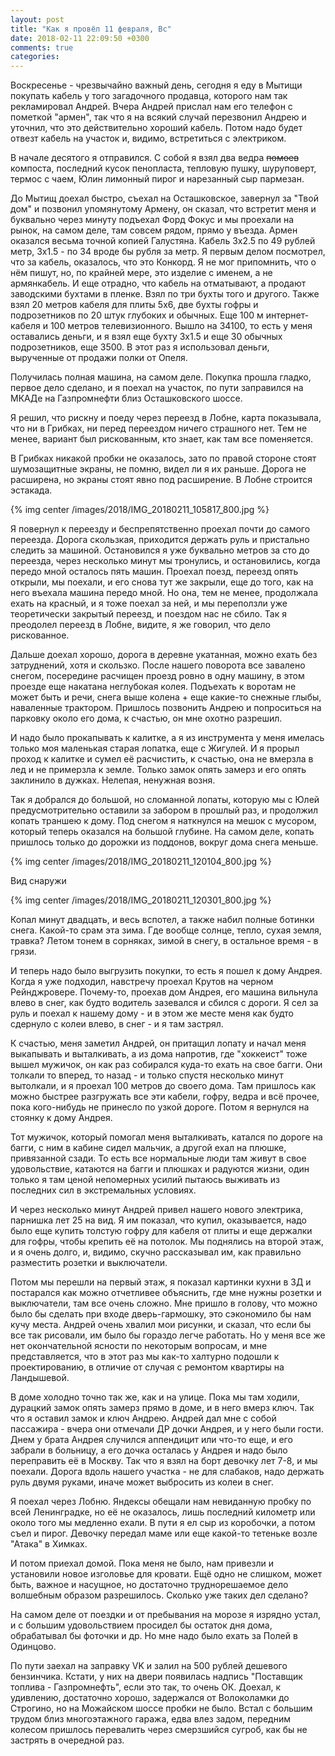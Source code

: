 ```yaml
---
layout: post
title: "Как я провёл 11 февраля, Вс"
date: 2018-02-11 22:09:50 +0300
comments: true
categories: 
---
```

Воскресенье - чрезвычайно важный день, сегодня я еду в Мытищи покупать кабель у того загадочного продавца, которого нам так рекламировал Андрей. Вчера Андрей прислал нам его телефон с пометкой "армен", так что я на всякий случай перезвонил Андрею и уточнил, что это действительно хороший кабель. Потом надо будет отвезт кабель на участок и, видимо, встретиться с электриком.

В начале десятого я отправился. С собой я взял два ведра ~~помоев~~ компоста, последний кусок пенопласта, тепловую пушку, шуруповерт, термос с чаем, Юлин лимонный пирог и нарезанный сыр пармезан.

До Мытищ доехал быстро, съехал на Осташковское, завернул за "Твой дом" и позвонил упомянутому Армену, он сказал, что встретит меня и буквально через минуту подъехал Форд Фокус и мы проехали на рынок, на самом деле, там совсем рядом, прямо у въезда. Армен оказался весьма точной копией Галустяна. Кабель 3х2.5 по 49 рублей метр, 3х1.5 - по 34 вроде бы рубля за метр. Я первым делом посмотрел, что за кабель, оказалось, что это Конкорд. Я не мог припомнить, что о нём пишут, но, по крайней мере, это изделие с именем, а не армянкабель. И еще отрадно, что кабель на отматывают, а продают заводскими бухтами в пленке. Взял по три бухты того и другого. Также взял 20 метров кабеля для плиты 5х6, две бухты гофры и подрозетников по 20 штук глубоких и обычных. Еще 100 м интернет-кабеля и 100 метров телевизионного. Вышло на 34100, то есть у меня оставались деньги, и я взял еще бухту 3х1.5 и еще 30 обычных подрозетников, еще 3500. В этот раз я использовал деньги, вырученные от продажи полки от Опеля. 

Получилась полная машина, на самом деле. Покупка прошла гладко, первое дело сделано, и я поехал на участок, по пути заправился на МКАДе на Газпромнефти близ Осташковского шоссе. 

Я решил, что рискну и поеду через переезд в Лобне, карта показывала, что ни в Грибках, ни перед переездом ничего страшного нет. Тем не менее, вариант был рискованным, кто знает, как там все поменяется.

В Грибках никакой пробки не оказалось, зато по правой стороне стоят шумозащитные экраны, не помню, видел ли я их раньше. Дорога не расширена, но экраны стоят явно под расширение. В Лобне строится эстакада.

{% img center /images/2018/IMG_20180211_105817_800.jpg %}

Я повернул к переезду и беспрепятственно проехал почти до самого переезда. Дорога скользкая, приходится держать руль и пристально следить за машиной. Остановился я уже буквально метров за сто до переезда, через несколько минут мы тронулись, и остановились, когда передо мной осталось пять машин. Проехал поезд, переезд опять открыли, мы поехали, и его снова тут же закрыли, еще до того, как на него въехала машина передо мной. Но она, тем не менее, продолжала ехать на красный, и я тоже поехал за ней, и мы переползли уже теоретически закрытый переезд, и поездом нас не сбило. Так я преодолел переезд в Лобне, видите, я же говорил, что дело рискованное.

Дальше доехал хорошо, дорога в деревне укатанная, можно ехать без затруднений, хотя и скользко. После нашего поворота все завалено снегом, посередине расчищен проезд ровно в одну машину, в этом проезде еще накатана неглубокая колея. Подъехать к воротам не может быть и речи, снега выше колена + еще какие-то снежные глыбы, наваленные трактором. Пришлось позвонить Андрею и попроситься на парковку около его дома, к счастью, он мне охотно разрешил.

И надо было прокапывать к калитке, а я из инструмента у меня имелась только моя маленькая старая лопатка, еще с Жигулей. И я прорыл проход к калитке и сумел её расчистить, к счастью, она не вмерзла в лед и не примерзла к земле. Только замок опять замерз и его опять заклинило в дужках. Нелепая, ненужная возня.

Так я добрался до большой, но сломанной лопаты, которую мы с Юлей предусмотрительно оставили за забором в прошлый раз, и продолжил копать траншею к дому. Под снегом я наткнулся на мешок с мусором, который теперь оказался на большой глубине. На самом деле, копать пришлось только до дорожки из поддонов, вокруг дома снега меньше.

{% img center /images/2018/IMG_20180211_120104_800.jpg %}

Вид снаружи

{% img center /images/2018/IMG_20180211_120301_800.jpg %}

Копал минут двадцать, и весь вспотел, а также набил полные ботинки снега. Какой-то срам эта зима. Где вообще солнце, тепло, сухая земля, травка? Летом тонем в сорняках, зимой в снегу, в остальное время - в грязи.

И теперь надо было выгрузить покупки, то есть я пошел к дому Андрея. Когда я уже подходил, навстречу проехал Крутов на черном Рейнджровере. Почему-то, проехав дом Андрея, его машина вильнула влево в снег, как будто водитель зазевался и сбился с дороги. Я сел за руль и поехал к нашему дому - и в этом же месте меня как будто сдернуло с колеи влево, в снег - и я там застрял. 

К счастью, меня заметил Андрей, он притащил лопату и начал меня выкапывать и выталкивать, а из дома напротив, где "хоккеист" тоже вышел мужичок, он как раз собирался куда-то ехать на свое багги. Они толкали то вперед, то назад - и только спустя несколько минут вытолкали, и я проехал 100 метров до своего дома. Там пришлось как можно быстрее разгружать все эти кабели, гофру, ведра и всё прочее, пока кого-нибудь не принесло по узкой дороге. Потом я вернулся на стоянку к дому Андрея.

Тот мужичок, который помогал меня выталкивать, катался по дороге на багги, с ним в кабине сидел мальчик, а другой ехал на плюшке, привязанной сзади. То есть все нормальные люди там живут в свое удовольствие, катаются на багги и плюшках и радуются жизни, один только я там ценой непомерных усилий пытаюсь выживать из последних сил в экстремальных условиях.

И через несколько минут Андрей привел нашего нового электрика, парнишка лет 25 на вид. Я им показал, что купил, оказывается, надо было еще купить толстую гофру для кабеля от плиты и еще держалки для гофры, чтобы крепить её на потолок. Мы поднялись на второй этаж, и я очень долго, и, видимо, скучно рассказывал им, как правильно разместить розетки и выключатели.

Потом мы перешли на первый этаж, я показал картинки кухни в 3Д и постарался как можно отчетливее объяснить, где мне нужны розетки и выключатели, там все очень сложно. Мне пришло в голову, что можно было бы сделать при входе дверь-гармошку, это сэкономило бы нам кучу места. Андрей очень хвалил мои рисунки, и сказал, что если бы все так рисовали, им было бы гораздо легче работать. Но у меня все же нет окончательной ясности по некоторым вопросам, и мне представляется, что в этот раз мы как-то халтурно подошли к проектированию, в отличие от случая с ремонтом квартиры на Ландышевой.

В доме холодно точно так же, как и на улице. Пока мы там ходили, дурацкий замок опять замерз прямо в доме, и в него вмерз ключ. Так что я оставил замок и ключ Андрею. Андрей дал мне с собой пассажира - вчера они отмечали ДР дочки Андрея, и у него были гости. Днем у брата Андрея случился аппендицит или что-то еще, и его забрали в больницу, а его дочка осталась у Андрея и надо было переправить её в Москву. Так что я взял на борт девочку лет 7-8, и мы поехали. Дорога вдоль нашего участка - не для слабаков, надо держать руль двумя руками, иначе может выбросить из колеи в снег.

Я поехал через Лобню. Яндексы обещали нам невиданную пробку по всей Ленинградке, но её не оказалось, лишь последний километр или около того мы медленно ехали. В пути я ел сыр из коробочки, а потом съел и пирог. Девочку передал маме или еще какой-то тетеньке возле "Атака" в Химках.

И потом приехал домой. Пока меня не было, нам привезли и установили новое изголовье для кровати. Ещё одно не слишком, может быть, важное и насущное, но достаточно труднорешаемое дело волшебным образом разрешилось. Сколько уже таких дел сделано?

На самом деле от поездки и от пребывания на морозе я изрядно устал, и с большим удовольствием просидел бы остаток дня дома, обрабатывал бы фоточки и др. Но мне надо было ехать за Полей в Одинцово.

По пути заехал на заправку VK и залил на 500 рублей дешевого бензинчика. Кстати, у них на двери появилась надпись "Поставщик топлива - Газпромнефть", если это так, то очень ОК. Доехал, к удивлению, достаточно хорошо, задержался от Волоколамки до Строгино, но на Можайском шоссе пробки не было. Встал с большим трудом близ многоэтажного гаража, едва влез задом, передним колесом пришлось перевалить через смерзшийся сугроб, как бы не застрять в очередной раз.